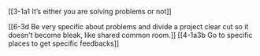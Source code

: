 [[3-1a1 It’s either you are solving problems or not]]

[[6-3d Be very specific about problems and divide a project clear cut so it doesn't become bleak, like shared common room.]]
	[[4-1a3b Go to specific places to get specific feedbacks]]
